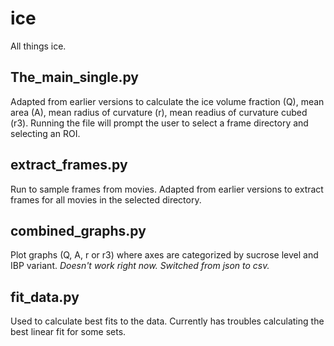# ice
All things ice.

## The_main_single.py
Adapted from earlier versions to calculate the ice volume fraction (Q), mean area (A), mean radius of curvature (r), mean readius of curvature cubed (r3). Running the file will prompt the user to select a frame directory and selecting an ROI.

## extract_frames.py
Run to sample frames from movies. Adapted from earlier versions to extract frames for all movies in the selected directory.

## combined_graphs.py
Plot graphs (Q, A, r or r3) where axes are categorized by sucrose level and IBP variant. *Doesn't work right now. Switched from json to csv.*

## fit_data.py
Used to calculate best fits to the data. Currently has troubles calculating the best linear fit for some sets.